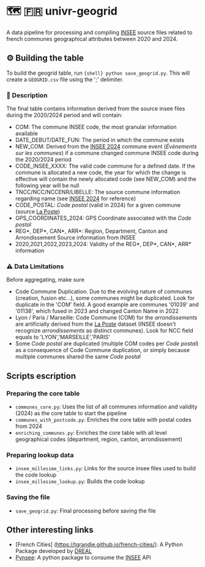 # 🗺️ 🇫🇷 univr-geogrid 

A data pipeline for processing and compiling [INSEE](https://www.insee.fr/fr/information/2560452) source files related to french communes geographical attributes between 2020 and 2024.

## ⚙️ Building the table

To build the geogrid table, run `{shell} python save_geogrid.py`. This will create a `GEOGRID.csv` file using the ';' delimiter. 

### 📝 Description

The final table contains information derived from the source insee files during the 2020/2024 period and will contain:
- COM: The commune INSEE code, the most granular information available
- DATE_DEBUT/DATE_FUN: The period in which the commune exists
- NEW_COM: Derived from the [INSEE 2024](https://www.insee.fr/fr/information/7766585) commune event (*Évènements sur les communes*) if a commune changed commune INSEE code during the 2020/2024 period
- CODE_INSEE_XXXX: The valid code commune for a defined date. If the commune is allocated a new code, the year for which the change is effective will contain the newly allocated code (see NEW_COM) and the following year will be null
- TNCC/NCC/NCCENR/LIBELLE: The source commune information regarding name (see [INSEE 2024](https://www.insee.fr/fr/information/7766585) for reference)
- CODE_POSTAL: *Code postal* (valid in 2024) for a given commune (source [La Poste](https://datanova.laposte.fr/datasets/laposte-hexasmal))
- GPS_COORDINATES_2024: GPS Coordinate associated with the *Code postal*
- REG*, DEP*, CAN*, ARR*:  Region, Department, Canton and Arrondissement Source information from INSEE
- 2020,2021,2022,2023,2024: Validity of the REG*, DEP*, CAN*, ARR* information

### ⚠️ Data Limitations

Before aggregating, make sure
- Code Commune Duplication. Due to the evolving nature of communes (creation, fusion etc...), some communes might be duplicated. Look for duplicate in the 'COM' field. A good example are communes '01039' and '01138', which fused in 2023 and changed Canton Name in 2022
- Lyon / Paris / Marseille: Code Commune (COM) for the *arrondissements* are artificially derived from the [La Poste](https://datanova.laposte.fr/datasets/laposte-hexasmal) dataset (INSEE doesn't recognize *arrondissements* as distinct communes). Look for NCC field equals to 'LYON','MARSEILLE','PARIS'
- Some *Code postal* are duplicated (multiple COM codes per *Code postal*) as a consequence of Code Commune duplication, or simply because multiple communes shared the same *Code postal*

## Scripts escription

### Preparing the core table

- `communes_core.py`: Uses the list of all communes information and validity (2024) as the core table to start the pipeline
- `communes_with_postcode.py`: Enriches the core table with postal codes from 2024
- `enriching_communes.py`: Enriches the core table with all level geographical codes (department, region, canton, arrondissement)

### Preparing lookup data 

- `insee_millesime_links.py`: Links for the source insee files used to build the code lookup
- `insee_millesime_lookup.py`: Builds the code lookup

### Saving the file

- `save_geogrid.py`: Final processing before saving the file

## Other interesting links

- [French Cities] (https://tgrandje.github.io/french-cities/): A Python Package developed by [DREAL](https://www.hauts-de-france.developpement-durable.gouv.fr/)
- [Pynsee](https://github.com/InseeFrLab/pynsee): A python package to consume the [INSEE](https://www.insee.fr/fr/accueil) API
